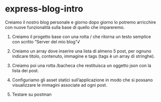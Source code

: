# express-blog-intro

<!-- Esercizio -->
Creiamo il nostro blog personale e giorno dopo giorno lo potremo arricchire con nuove funzionalità sulla base di quello che impareremo.

1. Creiamo il progetto base con una rotta / che ritorna un testo semplice con scritto “Server del mio blog”√

2. Creiamo un array dove inserire una lista di almeno 5 post, per ognuno indicare titolo, contenuto, immagine e tags (tags è un array di stringhe).

3. Creiamo poi una rotta /bacheca che restituisca un oggetto json con la lista dei post.

4. Configuriamo gli asset statici sull’applicazione in modo che si possano visualizzare le immagini
associate ad ogni post.

5. Testare su postman